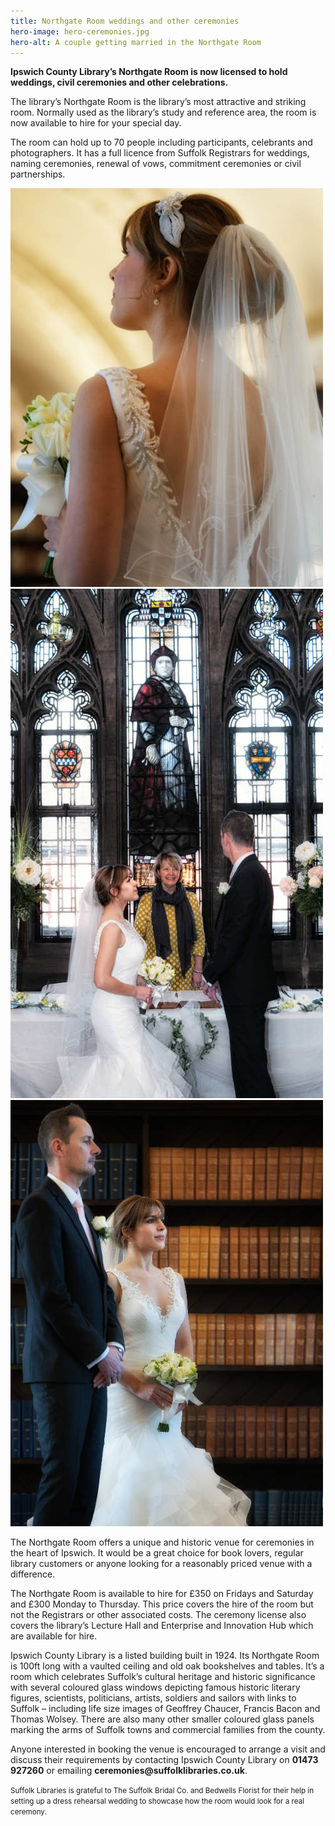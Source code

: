 ```yaml
---
title: Northgate Room weddings and other ceremonies
hero-image: hero-ceremonies.jpg
hero-alt: A couple getting married in the Northgate Room
---
```


<p><strong>Ipswich County Library’s Northgate Room is now licensed to hold weddings, civil ceremonies and other celebrations.</strong></p>

<p>The library’s Northgate Room is the library’s most attractive and striking room. Normally used as the library’s study and reference area, the room is now available to hire for your special day.</p>

<p>The room can hold up to 70 people including participants, celebrants and photographers. It has a full licence from Suffolk Registrars for weddings, naming ceremonies, renewal of vows, commitment ceremonies or civil partnerships.</p>

<img class="db mb2" src="/images/article/weddings-1.jpg" alt="A woman in a wedding dress in the library">

<img class="db mb2" src="/images/article/weddings-2.jpg" alt="A couple getting married by a stain glass window">

<img class="db mb2" src="/images/article/weddings-3.jpg" alt="A wedding couple in front of a shelf of old, leather-bound books">

<p>The Northgate Room offers a unique and historic venue for ceremonies in the heart of Ipswich. It would be a great choice for book lovers, regular library customers or anyone looking for a reasonably priced venue with a difference.</p>

<p>The Northgate Room is available to hire for £350 on Fridays and Saturday and £300 Monday to Thursday. This price covers the hire of the room but not the Registrars or other associated costs. The ceremony license also covers the library’s Lecture Hall and Enterprise and Innovation Hub which are available for hire.</p>

<p>Ipswich County Library is a listed building built in 1924. Its Northgate Room is 100ft long with a vaulted ceiling and old oak bookshelves and tables. It’s a room which celebrates Suffolk’s cultural heritage and historic significance with several coloured glass windows depicting famous historic literary figures, scientists, politicians, artists, soldiers and sailors with links to Suffolk – including life size images of Geoffrey Chaucer, Francis Bacon and Thomas Wolsey. There are also many other smaller coloured glass panels marking the arms of Suffolk towns and commercial families from the county.</p>

<p>Anyone interested in booking the venue is encouraged to arrange a visit and discuss their requirements by contacting Ipswich County Library on <strong>01473 927260</strong> or emailing <strong>ceremonies@suffolklibraries.co.uk</strong>.</p>

<p><small>Suffolk Libraries is grateful to The Suffolk Bridal Co. and Bedwells Florist for their help in setting up a dress rehearsal wedding to showcase how the room would look for a real ceremony.</small></p>
